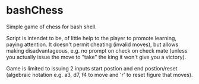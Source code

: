 # bashChess

Simple game of chess for bash shell.

Script is intendet to be, of little help to the player to promote learning, paying attention.
It doesn't permit cheating (invalid moves), but allows making disadvantageous, e.g. no prompt on check on check mate (unless you actually issue the move to "take" the king it won't give you a victory).

Game is limited to issuing 2 inputs start postion and end postion/reset (algebraic notation e.g. a3, d7, f4 to move and 'r' to reset figure that moves).
